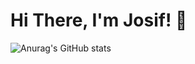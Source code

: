 # Hi There, I'm Josif! 👋
![Anurag's GitHub stats](https://github-readme-stats.vercel.app/api?username=neverlinked&show_icons=true&theme=dark)
<!---
neverlinked/neverlinked is a ✨ special ✨ repository because its `README.md` (this file) appears on your GitHub profile.
You can click the Preview link to take a look at your changes.
--->
